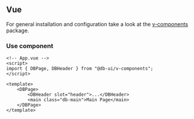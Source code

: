 <!--
SPDX-FileCopyrightText: 2025 DB Systel GmbH

SPDX-License-Identifier: Apache-2.0
-->

## Vue

For general installation and configuration take a look at the [v-components](https://www.npmjs.com/package/@db-ui/v-components) package.

### Use component

```vue App.vue
<!-- App.vue -->
<script>
import { DBPage, DBHeader } from "@db-ui/v-components";
</script>

<template>
	<DBPage>
		<DBHeader slot="header">...</DBHeader>
		<main class="db-main">Main Page</main>
	</DBPage>
</template>
```
